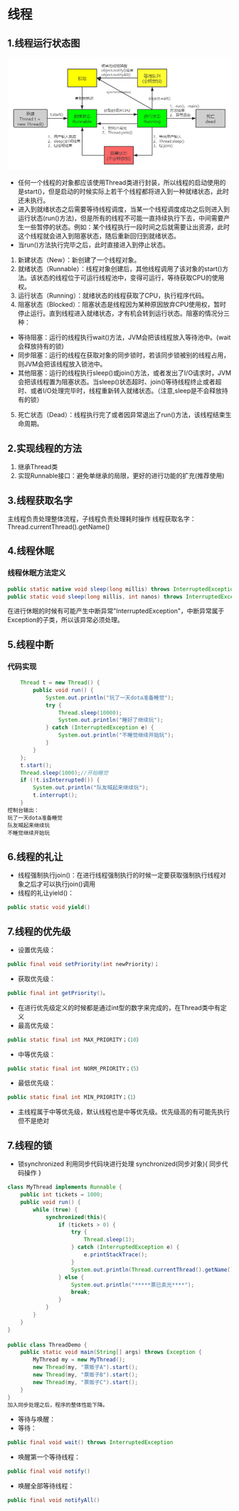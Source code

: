 # 线程
## 1.线程运行状态图
![](https://github.com/invoker-zy/notes/blob/master/images/线程状态转换图.png)
- 任何一个线程的对象都应该使用Thread类进行封装，所以线程的启动使用的是start()，但是启动的时候实际上若干个线程都将进入到一种就绪状态，此时还未执行。
- 进入到就绪状态之后需要等待线程调度，当某一个线程调度成功之后则进入到运行状态(run()方法)，但是所有的线程不可能一直持续执行下去，中间需要产生一些暂停的状态。例如：某个线程执行一段时间之后就需要让出资源，此时这个线程就会进入到阻塞状态，随后重新回归到就绪状态。
- 当run()方法执行完毕之后，此时直接进入到停止状态。
1. 新建状态（New）：新创建了一个线程对象。
2. 就绪状态（Runnable）：线程对象创建后，其他线程调用了该对象的start()方法。该状态的线程位于可运行线程池中，变得可运行，等待获取CPU的使用权。
3. 运行状态（Running）：就绪状态的线程获取了CPU，执行程序代码。
4. 阻塞状态（Blocked）：阻塞状态是线程因为某种原因放弃CPU使用权，暂时停止运行。直到线程进入就绪状态，才有机会转到运行状态。阻塞的情况分三种：
 - 等待阻塞：运行的线程执行wait()方法，JVM会把该线程放入等待池中。(wait会释放持有的锁)
 - 同步阻塞：运行的线程在获取对象的同步锁时，若该同步锁被别的线程占用，则JVM会把该线程放入锁池中。
 - 其他阻塞：运行的线程执行sleep()或join()方法，或者发出了I/O请求时，JVM会把该线程置为阻塞状态。当sleep()状态超时、join()等待线程终止或者超时、或者I/O处理完毕时，线程重新转入就绪状态。（注意,sleep是不会释放持有的锁）
5. 死亡状态（Dead）：线程执行完了或者因异常退出了run()方法，该线程结束生命周期。
## 2.实现线程的方法
1. 继承Thread类
2. 实现Runnable接口：避免单继承的局限，更好的进行功能的扩充(推荐使用)
## 3.线程获取名字
 主线程负责处理整体流程，子线程负责处理耗时操作
  线程获取名字：Thread.currentThread().getName()
## 4.线程休眠
### 线程休眠方法定义
```java
public static native void sleep(long millis) throws InterruptedException;//毫秒
public static void sleep(long millis, int nanos) throws InterruptedException;//纳秒
```
在进行休眠的时候有可能产生中断异常"InterruptedException"，中断异常属于Exception的子类，所以该异常必须处理。

## 5.线程中断
### 代码实现
```java
	Thread t = new Thread() {
		public void run() {
			System.out.println("玩了一天dota准备睡觉");
			try {
				Thread.sleep(10000);
				System.out.println("睡好了继续玩");
			} catch (InterruptedException e) {
				System.out.println("不睡觉继续开始玩");
			}
		}
	};
	t.start();
	Thread.sleep(1000);//开始睡觉
	if (!t.isInterrupted()) {
		System.out.println("队友喊起来继续玩");
		t.interrupt();
	}
控制台输出：
玩了一天dota准备睡觉
队友喊起来继续玩
不睡觉继续开始玩
```
## 6.线程的礼让
- 线程强制执行join()：在进行线程强制执行的时候一定要获取强制执行线程对象之后才可以执行join()调用
- 线程的礼让yield()：
```java
public static void yield()
```
## 7.线程的优先级
- 设置优先级：
```java
public final void setPriority(int newPriority)；
```
- 获取优先级：
```java
public final int getPriority()。
```
- 在进行优先级定义的时候都是通过int型的数字来完成的，在Thread类中有定义
- 最高优先级：
```java
public static final int MAX_PRIORITY；（10）
```
- 中等优先级：
```java
public static final int NORM_PRIORITY；（5）
```
- 最低优先级：
```java
public static final int MIN_PRIORITY；（1）
```
- 主线程属于中等优先级，默认线程也是中等优先级。优先级高的有可能先执行但不是绝对

## 7.线程的锁
- 锁synchronized
利用同步代码块进行处理
synchronized(同步对象){
	同步代码操作
}
```java
class MyThread implements Runnable {
	public int tickets = 1000;
	public void run() {
		while (true) {
			synchronized(this){
				if (tickets > 0) {
					try {
						Thread.sleep(1);
					} catch (InterruptedException e) {
						e.printStackTrace();
					}
					System.out.println(Thread.currentThread().getName() + "卖票+tickets=" + tickets--);
				} else {
					System.out.println("*****票已卖光****");
					break;
				}
			}
		}
	}
}

public class ThreadDemo {
	public static void main(String[] args) throws Exception {
		MyThread my = new MyThread();
		new Thread(my, "票贩子A").start();
		new Thread(my, "票贩子B").start();
		new Thread(my, "票贩子C").start();
	}
}
加入同步处理之后，程序的整体性能下降。
```
- 等待与唤醒：
- 等待：
```java
public final void wait() throws InterruptedException
```
- 唤醒第一个等待线程：
```java
public final void notify()
```
- 唤醒全部等待线程：
```java
public final void notifyAll()
```
